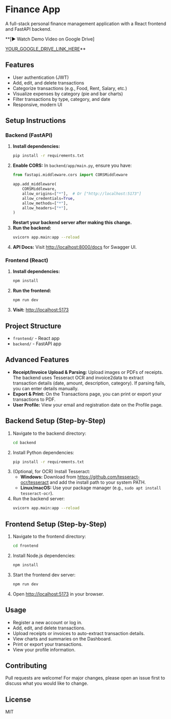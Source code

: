 ﻿# Finance App

A full-stack personal finance management application with a React frontend and FastAPI backend.

**[▶️ Watch Demo Video on Google Drive]

[YOUR_GOOGLE_DRIVE_LINK_HERE](https://drive.google.com/file/d/1s_u28MXiilwdmadD9PIQInwTsKQprp-G/view?usp=drive_link)**

## Features
- User authentication (JWT)
- Add, edit, and delete transactions
- Categorize transactions (e.g., Food, Rent, Salary, etc.)
- Visualize expenses by category (pie and bar charts)
- Filter transactions by type, category, and date
- Responsive, modern UI

## Setup Instructions

### Backend (FastAPI)
1. **Install dependencies:**
   ```bash
   pip install -r requirements.txt
   ```
2. **Enable CORS:**
   In `backend/app/main.py`, ensure you have:
   ```python
   from fastapi.middleware.cors import CORSMiddleware

   app.add_middleware(
       CORSMiddleware,
       allow_origins=["*"],  # Or ["http://localhost:5173"]
       allow_credentials=True,
       allow_methods=["*"],
       allow_headers=["*"],
   )
   ```
   **Restart your backend server after making this change.**
3. **Run the backend:**
   ```bash
   uvicorn app.main:app --reload
   ```
4. **API Docs:**
   Visit [http://localhost:8000/docs](http://localhost:8000/docs) for Swagger UI.

### Frontend (React)
1. **Install dependencies:**
   ```bash
   npm install
   ```
2. **Run the frontend:**
   ```bash
   npm run dev
   ```
3. **Visit:**
   [http://localhost:5173](http://localhost:5173)

## Project Structure
- `frontend/` - React app
- `backend/` - FastAPI app

## Advanced Features
- **Receipt/Invoice Upload & Parsing:** Upload images or PDFs of receipts. The backend uses Tesseract OCR and invoice2data to extract transaction details (date, amount, description, category). If parsing fails, you can enter details manually.
- **Export & Print:** On the Transactions page, you can print or export your transactions to PDF.
- **User Profile:** View your email and registration date on the Profile page.

## Backend Setup (Step-by-Step)
1. Navigate to the backend directory:
   ```bash
   cd backend
   ```
2. Install Python dependencies:
   ```bash
   pip install -r requirements.txt
   ```
3. (Optional, for OCR) Install Tesseract:
   - **Windows:** Download from https://github.com/tesseract-ocr/tesseract and add the install path to your system PATH.
   - **Linux/macOS:** Use your package manager (e.g., `sudo apt install tesseract-ocr`).
4. Run the backend server:
   ```bash
   uvicorn app.main:app --reload
   ```

## Frontend Setup (Step-by-Step)
1. Navigate to the frontend directory:
   ```bash
   cd frontend
   ```
2. Install Node.js dependencies:
   ```bash
   npm install
   ```
3. Start the frontend dev server:
   ```bash
   npm run dev
   ```
4. Open [http://localhost:5173](http://localhost:5173) in your browser.

## Usage
- Register a new account or log in.
- Add, edit, and delete transactions.
- Upload receipts or invoices to auto-extract transaction details.
- View charts and summaries on the Dashboard.
- Print or export your transactions.
- View your profile information.

## Contributing
Pull requests are welcome! For major changes, please open an issue first to discuss what you would like to change.

## License
MIT
